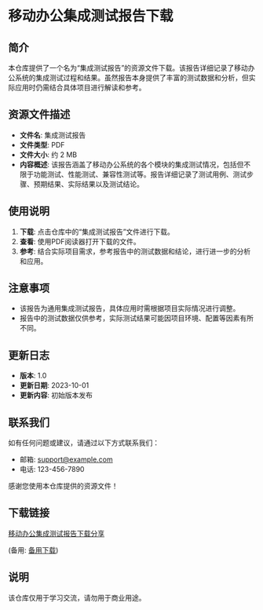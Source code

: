 # 移动办公集成测试报告下载

## 简介

本仓库提供了一个名为“集成测试报告”的资源文件下载。该报告详细记录了移动办公系统的集成测试过程和结果。虽然报告本身提供了丰富的测试数据和分析，但实际应用时仍需结合具体项目进行解读和参考。

## 资源文件描述

- **文件名**: 集成测试报告
- **文件类型**: PDF
- **文件大小**: 约 2 MB
- **内容概述**: 该报告涵盖了移动办公系统的各个模块的集成测试情况，包括但不限于功能测试、性能测试、兼容性测试等。报告详细记录了测试用例、测试步骤、预期结果、实际结果以及测试结论。

## 使用说明

1. **下载**: 点击仓库中的“集成测试报告”文件进行下载。
2. **查看**: 使用PDF阅读器打开下载的文件。
3. **参考**: 结合实际项目需求，参考报告中的测试数据和结论，进行进一步的分析和应用。

## 注意事项

- 该报告为通用集成测试报告，具体应用时需根据项目实际情况进行调整。
- 报告中的测试数据仅供参考，实际测试结果可能因项目环境、配置等因素有所不同。

## 更新日志

- **版本**: 1.0
- **更新日期**: 2023-10-01
- **更新内容**: 初始版本发布

## 联系我们

如有任何问题或建议，请通过以下方式联系我们：

- 邮箱: support@example.com
- 电话: 123-456-7890

感谢您使用本仓库提供的资源文件！

## 下载链接
[移动办公集成测试报告下载分享](https://pan.quark.cn/s/1a72de5eacab) 

(备用: [备用下载](https://pan.baidu.com/s/1kOG7mc7YFjnw4PpaiaU5SA?pwd=1234))

## 说明

该仓库仅用于学习交流，请勿用于商业用途。
